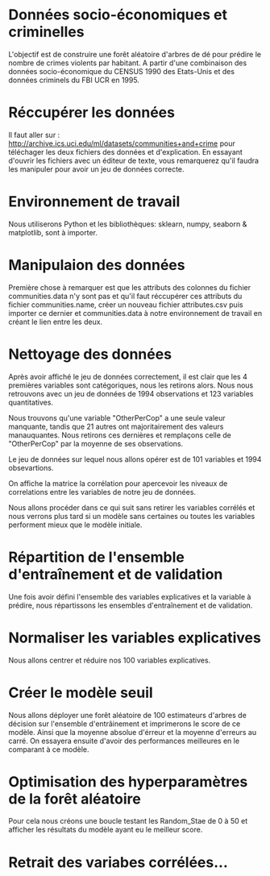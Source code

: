# Données socio-économiques et criminelles
L'objectif est de construire une forêt aléatoire d'arbres de dé pour prédire le nombre de crimes violents par habitant. A partir d'une combinaison des données socio-économique du CENSUS 1990 des Etats-Unis et des données criminels du FBI UCR en 1995.  

# Réccupérer les données
Il faut aller sur : http://archive.ics.uci.edu/ml/datasets/communities+and+crime pour téléchager les deux fichiers des données et d'explication. En essayant d'ouvrir les fichiers avec un éditeur de texte, vous remarquerez qu'il faudra les manipuler pour avoir un jeu de données correcte. 

# Environnement de travail
Nous utiliserons Python et les bibliothèques: sklearn, numpy, seaborn & matplotlib, sont à importer.

# Manipulaion des données
Première chose à remarquer est que les attributs des colonnes du fichier communities.data n'y sont pas et qu'il faut réccupérer ces attributs du fichier communities.name, créer un nouveau fichier attributes.csv puis importer ce dernier et communities.data à notre environnement de travail en créant le lien entre les deux.

# Nettoyage des données
Après avoir affiché le jeu de données correctement, il est clair que les 4 premières variables sont catégoriques, nous les retirons alors. Nous nous retrouvons avec un jeu de données de 1994 observations et 123 variables quantitatives.

Nous trouvons qu'une variable "OtherPerCop" a une seule valeur manquante, tandis que 21 autres ont majoritairement des valeurs manauquantes. Nous retirons ces dernières et remplaçons celle de "OtherPerCop" par la moyenne de ses observations.

Le jeu de données sur lequel nous allons opérer est de 101 variables et 1994 obsevartions.

On affiche la matrice la corrélation pour apercevoir les niveaux de correlations entre les variables de notre jeu de données.

Nous allons procéder dans ce qui suit sans retirer les variables corrélés et nous verrons plus tard si un modèle sans certaines ou toutes les variables performent mieux que le modèle initiale.

# Répartition de l'ensemble d'entraînement et de validation 
Une fois avoir défini l'ensemble des variables explicatives et la variable à prédire, nous répartissons les ensembles d'entraînement et de validation.

# Normaliser les variables explicatives
Nous allons centrer et réduire nos 100 variables explicatives.

# Créer le modèle seuil
Nous allons déployer une forêt aléatoire de 100 estimateurs d'arbres de décision sur l'ensemble d'entrâinement et imprimerons le score de ce modèle. Ainsi que la moyenne absolue d'érreur et la moyenne d'erreurs au carré. On essayera ensuite d'avoir des performances meilleures en le comparant à ce modèle.

# Optimisation des hyperparamètres de la forêt aléatoire
Pour cela nous créons une boucle testant les Random_Stae de 0 à 50 et afficher les résultats du modèle ayant eu le meilleur score.

# Retrait des variabes corrélées...
